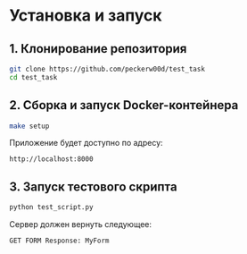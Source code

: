 # Установка и запуск

## 1. Клонирование репозитория

```bash
git clone https://github.com/peckerw00d/test_task
cd test_task
```

## 2. Сборка и запуск Docker-контейнера

```bash
make setup
```

Приложение будет доступно по адресу:

```
http://localhost:8000
```

## 3. Запуск тестового скрипта

```bash
python test_script.py
```

Сервер должен вернуть следующее:

```
GET FORM Response: MyForm
```